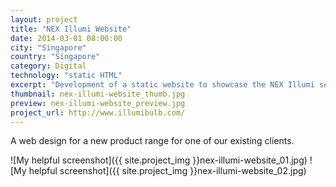 ```yaml
---
layout: project
title: "NEX Illumi Website"
date: 2014-03-01 08:00:00
city: "Singapore"
country: "Singapore"
category: Digital
technology: "static HTML"
excerpt: "Development of a static website to showcase the NEX Illumi series."
thumbnail: nex-illumi-website_thumb.jpg
preview: nex-illumi-website_preview.jpg
project_url: http://www.illumibulb.com/
---
```


A web design for a new product range for one of our existing clients.

![My helpful screenshot]({{ site.project_img }}nex-illumi-website_01.jpg)
![My helpful screenshot]({{ site.project_img }}nex-illumi-website_02.jpg)
